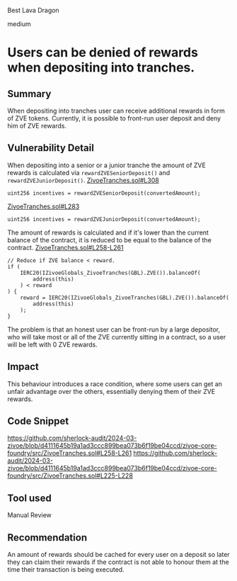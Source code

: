 Best Lava Dragon

medium

# Users can be denied of rewards when depositing into tranches.

## Summary
When depositing into tranches user can receive additional rewards in form of ZVE tokens. Currently, it is possible to front-run user deposit and deny him of ZVE rewards.
## Vulnerability Detail
When depositing into a senior or a junior tranche the amount of ZVE rewards is calculated via `rewardZVESeniorDeposit()` and `rewardZVEJuniorDeposit()`.
[ZivoeTranches.sol#L308](https://github.com/sherlock-audit/2024-03-zivoe/blob/d4111645b19a1ad3ccc899bea073b6f19be04ccd/zivoe-core-foundry/src/ZivoeTranches.sol#L308)
```solidity
uint256 incentives = rewardZVESeniorDeposit(convertedAmount);
```
[ZivoeTranches.sol#L283](https://github.com/sherlock-audit/2024-03-zivoe/blob/d4111645b19a1ad3ccc899bea073b6f19be04ccd/zivoe-core-foundry/src/ZivoeTranches.sol#L283)
```solidity
uint256 incentives = rewardZVEJuniorDeposit(convertedAmount);
```

The amount of rewards is calculated and if it's lower than the current balance of the contract, it is reduced to be equal to the balance of the contract.
[ZivoeTranches.sol#L258-L261](https://github.com/sherlock-audit/2024-03-zivoe/blob/d4111645b19a1ad3ccc899bea073b6f19be04ccd/zivoe-core-foundry/src/ZivoeTranches.sol#L258-L261)
```solidity
// Reduce if ZVE balance < reward.
if (
    IERC20(IZivoeGlobals_ZivoeTranches(GBL).ZVE()).balanceOf(
        address(this)
    ) < reward
) {
    reward = IERC20(IZivoeGlobals_ZivoeTranches(GBL).ZVE()).balanceOf(
        address(this)
    );
}
```
The problem is that an honest user can be front-run by a large depositor, who will take most or all of the ZVE currently sitting in a contract, so a user will be left with 0 ZVE rewards.
## Impact
This behaviour introduces a race condition, where some users can get an unfair advantage over the others, essentially denying them of their ZVE rewards.
## Code Snippet
https://github.com/sherlock-audit/2024-03-zivoe/blob/d4111645b19a1ad3ccc899bea073b6f19be04ccd/zivoe-core-foundry/src/ZivoeTranches.sol#L258-L261
https://github.com/sherlock-audit/2024-03-zivoe/blob/d4111645b19a1ad3ccc899bea073b6f19be04ccd/zivoe-core-foundry/src/ZivoeTranches.sol#L225-L228
## Tool used

Manual Review

## Recommendation
An amount of rewards should be cached for every user on a deposit so later they can claim their rewards if the contract is not able to honour them at the time their transaction is being executed.